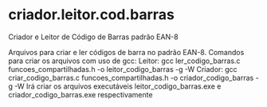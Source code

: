 # criador.leitor.cod.barras
Criador e Leitor de Código de Barras padrão EAN-8

Arquivos para criar e ler códigos de barra no padrão EAN-8.
Comandos para criar os arquivos com uso de gcc:
Leitor: gcc ler_codigo_barras.c funcoes_compartilhadas.h -o leitor_codigo_barras -g -W
Criador: gcc criar_codigo_barras.c funcoes_compartilhadas.h -o criador_codigo_barras -g -W
Irá criar os arquivos executáveis leitor_codigo_barras.exe e criador_codigo_barras.exe respectivamente
